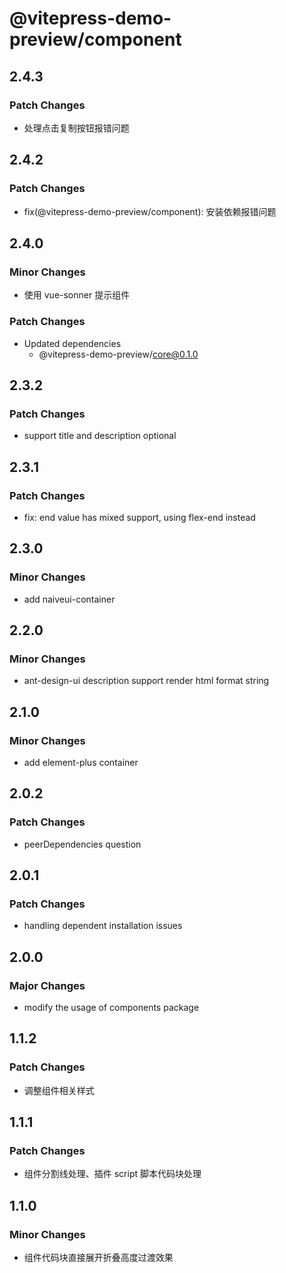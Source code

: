 # @vitepress-demo-preview/component

## 2.4.3

### Patch Changes

- 处理点击复制按钮报错问题

## 2.4.2

### Patch Changes

- fix(@vitepress-demo-preview/component): 安装依赖报错问题

## 2.4.0

### Minor Changes

- 使用 vue-sonner 提示组件

### Patch Changes

- Updated dependencies
  - @vitepress-demo-preview/core@0.1.0

## 2.3.2

### Patch Changes

- support title and description optional

## 2.3.1

### Patch Changes

- fix: end value has mixed support, using flex-end instead

## 2.3.0

### Minor Changes

- add naiveui-container

## 2.2.0

### Minor Changes

- ant-design-ui description support render html format string

## 2.1.0

### Minor Changes

- add element-plus container

## 2.0.2

### Patch Changes

- peerDependencies question

## 2.0.1

### Patch Changes

- handling dependent installation issues

## 2.0.0

### Major Changes

- modify the usage of components package

## 1.1.2

### Patch Changes

- 调整组件相关样式

## 1.1.1

### Patch Changes

- 组件分割线处理、插件 script 脚本代码块处理

## 1.1.0

### Minor Changes

- 组件代码块直接展开折叠高度过渡效果
